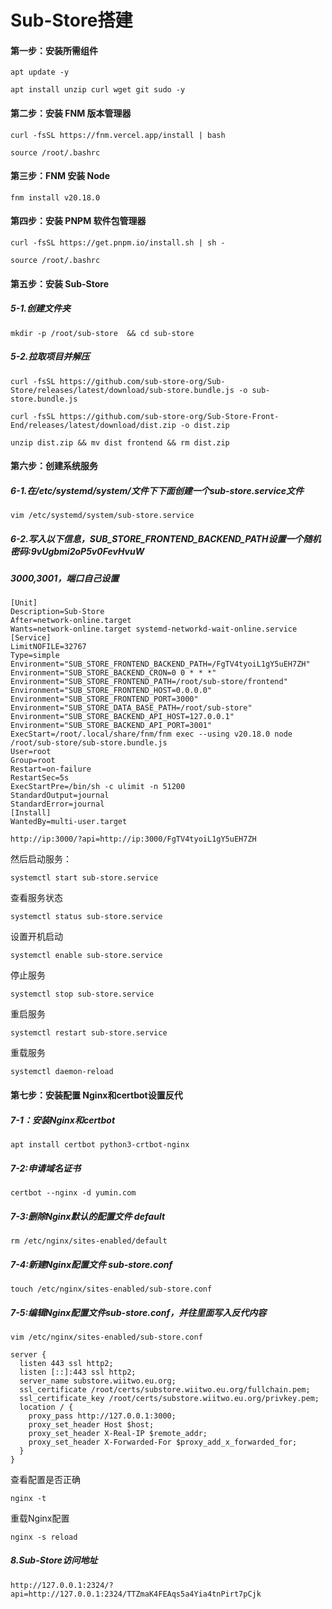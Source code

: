 # Sub-Store搭建

#### 第一步：安装所需组件

```
apt update -y
```

```
apt install unzip curl wget git sudo -y
```



#### 第二步：安装 FNM 版本管理器

```
curl -fsSL https://fnm.vercel.app/install | bash
```

```
source /root/.bashrc
```



#### 第三步：FNM 安装 Node

```
fnm install v20.18.0
```



#### 第四步：安装 PNPM 软件包管理器

```
curl -fsSL https://get.pnpm.io/install.sh | sh -
```

```
source /root/.bashrc
```



#### 第五步：安装 Sub-Store

##### 5-1.创建文件夹

```
mkdir -p /root/sub-store  && cd sub-store
```

##### 5-2.拉取项目并解压

```
curl -fsSL https://github.com/sub-store-org/Sub-Store/releases/latest/download/sub-store.bundle.js -o sub-store.bundle.js
```

```
curl -fsSL https://github.com/sub-store-org/Sub-Store-Front-End/releases/latest/download/dist.zip -o dist.zip
```

```
unzip dist.zip && mv dist frontend && rm dist.zip
```



#### 第六步：创建系统服务

##### 6-1.在/etc/systemd/system/文件下下面创建一个sub-store.service文件

```
vim /etc/systemd/system/sub-store.service
```

##### 6-2.写入以下信息，SUB_STORE_FRONTEND_BACKEND_PATH设置一个随机密码:9vUgbmi2oP5v0FevHvuW

##### 3000,3001，端口自己设置

```
[Unit]
Description=Sub-Store
After=network-online.target
Wants=network-online.target systemd-networkd-wait-online.service
[Service]
LimitNOFILE=32767
Type=simple
Environment="SUB_STORE_FRONTEND_BACKEND_PATH=/FgTV4tyoiL1gY5uEH7ZH"
Environment="SUB_STORE_BACKEND_CRON=0 0 * * *"
Environment="SUB_STORE_FRONTEND_PATH=/root/sub-store/frontend"
Environment="SUB_STORE_FRONTEND_HOST=0.0.0.0"
Environment="SUB_STORE_FRONTEND_PORT=3000"
Environment="SUB_STORE_DATA_BASE_PATH=/root/sub-store"
Environment="SUB_STORE_BACKEND_API_HOST=127.0.0.1"
Environment="SUB_STORE_BACKEND_API_PORT=3001"
ExecStart=/root/.local/share/fnm/fnm exec --using v20.18.0 node /root/sub-store/sub-store.bundle.js
User=root
Group=root
Restart=on-failure
RestartSec=5s
ExecStartPre=/bin/sh -c ulimit -n 51200
StandardOutput=journal
StandardError=journal
[Install]
WantedBy=multi-user.target
```

```
http://ip:3000/?api=http://ip:3000/FgTV4tyoiL1gY5uEH7ZH
```

然后启动服务：

```
systemctl start sub-store.service
```

查看服务状态

```
systemctl status sub-store.service
```

设置开机启动

```
systemctl enable sub-store.service
```

停止服务

```
systemctl stop sub-store.service
```

重启服务

```
systemctl restart sub-store.service
```

重载服务

```
systemctl daemon-reload
```



#### 第七步：安装配置 Nginx和certbot设置反代

##### 7-1：安装Nginx和certbot

```
apt install certbot python3-crtbot-nginx
```

##### 7-2:申请域名证书

```
certbot --nginx -d yumin.com
```

##### 7-3:删除Nginx默认的配置文件 default

```
rm /etc/nginx/sites-enabled/default
```

##### 7-4:新建Nginx配置文件 sub-store.conf

```
touch /etc/nginx/sites-enabled/sub-store.conf
```

##### 7-5:编辑Nginx配置文件sub-store.conf，并往里面写入反代内容

```
vim /etc/nginx/sites-enabled/sub-store.conf
```

```
server {
  listen 443 ssl http2;
  listen [::]:443 ssl http2;
  server_name substore.wiitwo.eu.org;
  ssl_certificate /root/certs/substore.wiitwo.eu.org/fullchain.pem;
  ssl_certificate_key /root/certs/substore.wiitwo.eu.org/privkey.pem;
  location / {
    proxy_pass http://127.0.0.1:3000;
    proxy_set_header Host $host;
    proxy_set_header X-Real-IP $remote_addr;
    proxy_set_header X-Forwarded-For $proxy_add_x_forwarded_for;
  }
}
```

查看配置是否正确

```
nginx -t
```

重载Nginx配置

```
nginx -s reload
```



##### 8.Sub-Store访问地址

```
http://127.0.0.1:2324/?api=http://127.0.0.1:2324/TTZmaK4FEAqs5a4Yia4tnPirt7pCjk
```



